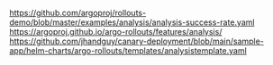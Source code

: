 https://github.com/argoproj/rollouts-demo/blob/master/examples/analysis/analysis-success-rate.yaml
https://argoproj.github.io/argo-rollouts/features/analysis/
https://github.com/jhandguy/canary-deployment/blob/main/sample-app/helm-charts/argo-rollouts/templates/analysistemplate.yaml